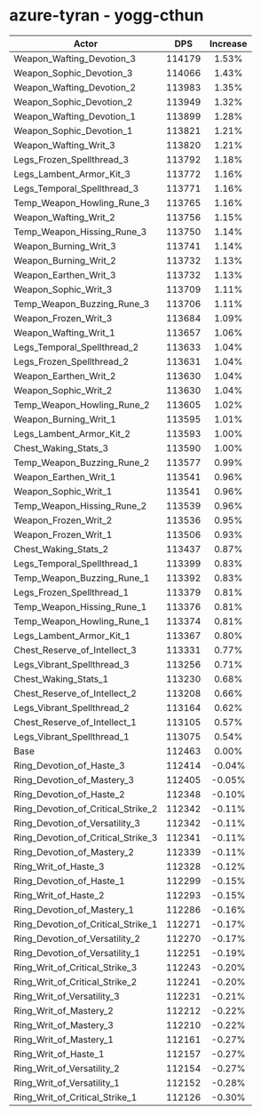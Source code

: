 # azure-tyran - yogg-cthun
| Actor | DPS | Increase |
|---|:---:|:---:|
|Weapon_Wafting_Devotion_3|114179|1.53%|
|Weapon_Sophic_Devotion_3|114066|1.43%|
|Weapon_Wafting_Devotion_2|113983|1.35%|
|Weapon_Sophic_Devotion_2|113949|1.32%|
|Weapon_Wafting_Devotion_1|113899|1.28%|
|Weapon_Sophic_Devotion_1|113821|1.21%|
|Weapon_Wafting_Writ_3|113820|1.21%|
|Legs_Frozen_Spellthread_3|113792|1.18%|
|Legs_Lambent_Armor_Kit_3|113772|1.16%|
|Legs_Temporal_Spellthread_3|113771|1.16%|
|Temp_Weapon_Howling_Rune_3|113765|1.16%|
|Weapon_Wafting_Writ_2|113756|1.15%|
|Temp_Weapon_Hissing_Rune_3|113750|1.14%|
|Weapon_Burning_Writ_3|113741|1.14%|
|Weapon_Burning_Writ_2|113732|1.13%|
|Weapon_Earthen_Writ_3|113732|1.13%|
|Weapon_Sophic_Writ_3|113709|1.11%|
|Temp_Weapon_Buzzing_Rune_3|113706|1.11%|
|Weapon_Frozen_Writ_3|113684|1.09%|
|Weapon_Wafting_Writ_1|113657|1.06%|
|Legs_Temporal_Spellthread_2|113633|1.04%|
|Legs_Frozen_Spellthread_2|113631|1.04%|
|Weapon_Earthen_Writ_2|113630|1.04%|
|Weapon_Sophic_Writ_2|113630|1.04%|
|Temp_Weapon_Howling_Rune_2|113605|1.02%|
|Weapon_Burning_Writ_1|113595|1.01%|
|Legs_Lambent_Armor_Kit_2|113593|1.00%|
|Chest_Waking_Stats_3|113590|1.00%|
|Temp_Weapon_Buzzing_Rune_2|113577|0.99%|
|Weapon_Earthen_Writ_1|113541|0.96%|
|Weapon_Sophic_Writ_1|113541|0.96%|
|Temp_Weapon_Hissing_Rune_2|113539|0.96%|
|Weapon_Frozen_Writ_2|113536|0.95%|
|Weapon_Frozen_Writ_1|113506|0.93%|
|Chest_Waking_Stats_2|113437|0.87%|
|Legs_Temporal_Spellthread_1|113399|0.83%|
|Temp_Weapon_Buzzing_Rune_1|113392|0.83%|
|Legs_Frozen_Spellthread_1|113379|0.81%|
|Temp_Weapon_Hissing_Rune_1|113376|0.81%|
|Temp_Weapon_Howling_Rune_1|113374|0.81%|
|Legs_Lambent_Armor_Kit_1|113367|0.80%|
|Chest_Reserve_of_Intellect_3|113331|0.77%|
|Legs_Vibrant_Spellthread_3|113256|0.71%|
|Chest_Waking_Stats_1|113230|0.68%|
|Chest_Reserve_of_Intellect_2|113208|0.66%|
|Legs_Vibrant_Spellthread_2|113164|0.62%|
|Chest_Reserve_of_Intellect_1|113105|0.57%|
|Legs_Vibrant_Spellthread_1|113075|0.54%|
|Base|112463|0.00%|
|Ring_Devotion_of_Haste_3|112414|-0.04%|
|Ring_Devotion_of_Mastery_3|112405|-0.05%|
|Ring_Devotion_of_Haste_2|112348|-0.10%|
|Ring_Devotion_of_Critical_Strike_2|112342|-0.11%|
|Ring_Devotion_of_Versatility_3|112342|-0.11%|
|Ring_Devotion_of_Critical_Strike_3|112341|-0.11%|
|Ring_Devotion_of_Mastery_2|112339|-0.11%|
|Ring_Writ_of_Haste_3|112328|-0.12%|
|Ring_Devotion_of_Haste_1|112299|-0.15%|
|Ring_Writ_of_Haste_2|112293|-0.15%|
|Ring_Devotion_of_Mastery_1|112286|-0.16%|
|Ring_Devotion_of_Critical_Strike_1|112271|-0.17%|
|Ring_Devotion_of_Versatility_2|112270|-0.17%|
|Ring_Devotion_of_Versatility_1|112251|-0.19%|
|Ring_Writ_of_Critical_Strike_3|112243|-0.20%|
|Ring_Writ_of_Critical_Strike_2|112241|-0.20%|
|Ring_Writ_of_Versatility_3|112231|-0.21%|
|Ring_Writ_of_Mastery_2|112212|-0.22%|
|Ring_Writ_of_Mastery_3|112210|-0.22%|
|Ring_Writ_of_Mastery_1|112161|-0.27%|
|Ring_Writ_of_Haste_1|112157|-0.27%|
|Ring_Writ_of_Versatility_2|112154|-0.27%|
|Ring_Writ_of_Versatility_1|112152|-0.28%|
|Ring_Writ_of_Critical_Strike_1|112126|-0.30%|
